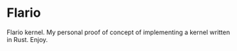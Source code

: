 # Flario

Flario kernel. My personal proof of concept of implementing a kernel written in Rust. Enjoy.
